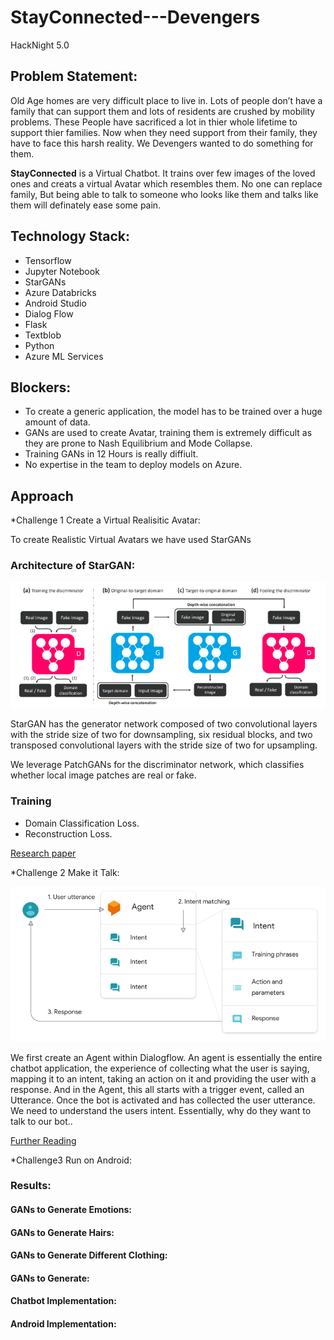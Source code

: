 # StayConnected---Devengers
HackNight 5.0 


## Problem Statement:

Old Age homes are very difficult place to live in. Lots of people don’t have a family that can support them and lots of residents are crushed by mobility problems. These People have sacrificed a lot in thier whole lifetime to support thier families. Now when they need support from their family, they have to face this harsh reality. We Devengers wanted to do something for them. 

**StayConnected** is a Virtual Chatbot. It trains over few images of the loved ones and creats a virtual Avatar which resembles them. No one can replace family, But being able to talk to someone who looks like them and talks like them will definately ease some pain. 


## Technology Stack:

* Tensorflow
* Jupyter Notebook
* StarGANs
* Azure Databricks
* Android Studio
* Dialog Flow
* Flask
* Textblob
* Python
* Azure ML Services


## Blockers:

* To create a generic application, the model has to be trained over a huge amount of data. 
* GANs are used to create Avatar, training them is extremely difficult as they are prone to Nash Equilibrium and Mode Collapse.
* Training GANs in 12 Hours is really diffiult. 
* No expertise in the team to deploy models on Azure. 


## Approach

*Challenge 1 Create a Virtual Realisitic Avatar:

To create Realistic Virtual Avatars we have used StarGANs

### Architecture of StarGAN:

![StarGan Architecture](Asset/StarGAN_Architecture.png)

StarGAN has the generator network composed of two convolutional layers with the stride size of two for downsampling, six residual blocks, and two transposed convolutional layers with the stride size of two for upsampling.

We leverage PatchGANs for the discriminator network, which classifies whether local image patches are real or fake. 

### Training 

* Domain Classification Loss. 
* Reconstruction Loss.


[Research paper](https://arxiv.org/pdf/1711.09020.pdf)


*Challenge 2 Make it Talk:


![Dialogflow Architecture](Asset/dailogflow_architecture.png)

We first create an Agent within Dialogflow. An agent is essentially the entire chatbot application, the experience of collecting what the user is saying, mapping it to an intent, taking an action on it and providing the user with a response. And in the Agent, this all starts with a trigger event, called an Utterance. Once the bot is activated and has collected the user utterance. We need to understand the users intent. Essentially, why do they want to talk to our bot..

[Further Reading](https://medium.com/google-cloud/deconstructing-chatbots-getting-started-with-dialogflow-4f91deb32135)


*Challenge3 Run on Android:



### Results:


#### GANs to Generate Emotions:


#### GANs to Generate Hairs:



#### GANs to Generate Different Clothing:



#### GANs to Generate:


#### Chatbot Implementation:



#### Android Implementation:




